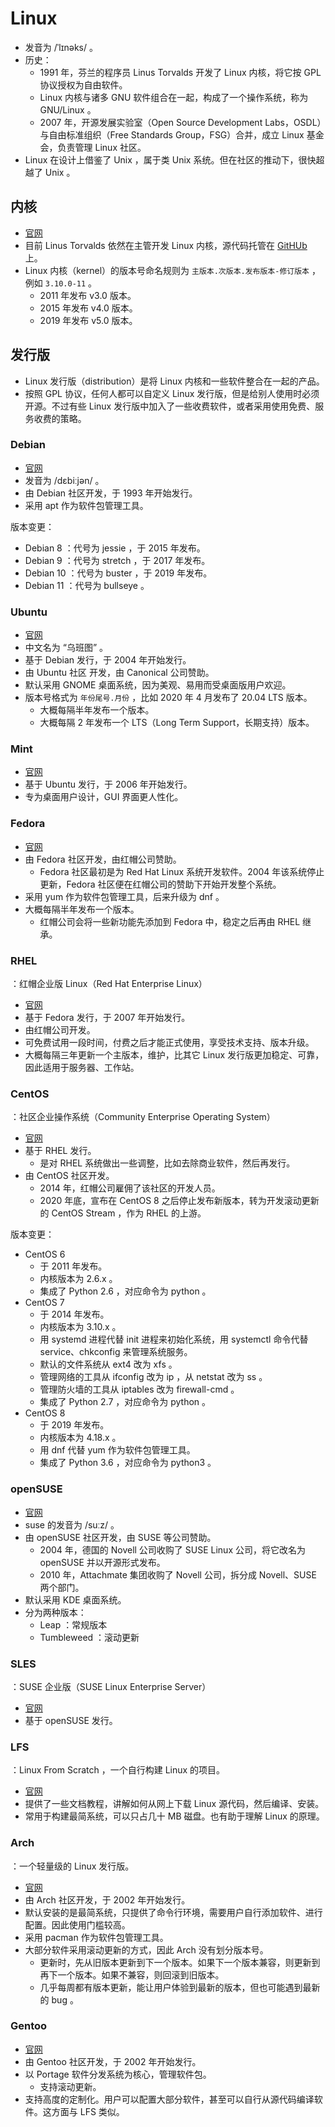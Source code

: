 # Linux

- 发音为 /ˈlɪnəks/ 。
- 历史：
  - 1991 年，芬兰的程序员 Linus Torvalds 开发了 Linux 内核，将它按 GPL 协议授权为自由软件。
  - Linux 内核与诸多 GNU 软件组合在一起，构成了一个操作系统，称为 GNU/Linux 。
  - 2007 年，开源发展实验室（Open Source Development Labs，OSDL）与自由标准组织（Free Standards Group，FSG）合并，成立 Linux 基金会，负责管理 Linux 社区。
- Linux 在设计上借鉴了 Unix ，属于类 Unix 系统。但在社区的推动下，很快超越了 Unix 。

## 内核

- [官网](https://www.kernel.org/)
- 目前 Linus Torvalds 依然在主管开发 Linux 内核，源代码托管在 [GitHUb](https://github.com/torvalds/linux) 上。
- Linux 内核（kernel）的版本号命名规则为 `主版本.次版本.发布版本-修订版本` ，例如 `3.10.0-11` 。
  - 2011 年发布 v3.0 版本。
  - 2015 年发布 v4.0 版本。
  - 2019 年发布 v5.0 版本。

## 发行版

- Linux 发行版（distribution）是将 Linux 内核和一些软件整合在一起的产品。
- 按照 GPL 协议，任何人都可以自定义 Linux 发行版，但是给别人使用时必须开源。不过有些 Linux 发行版中加入了一些收费软件，或者采用使用免费、服务收费的策略。

### Debian

- [官网](https://www.debian.org/)
- 发音为 /dɛbiːjən/ 。
- 由 Debian 社区开发，于 1993 年开始发行。
- 采用 apt  作为软件包管理工具。

版本变更：
- Debian 8 ：代号为 jessie ，于 2015 年发布。
- Debian 9 ：代号为 stretch ，于 2017 年发布。
- Debian 10 ：代号为 buster ，于 2019 年发布。
- Debian 11 ：代号为 bullseye 。

### Ubuntu

- [官网](https://ubuntu.com/)
- 中文名为 “乌班图” 。
- 基于 Debian 发行，于 2004 年开始发行。
- 由 Ubuntu 社区 开发，由 Canonical 公司赞助。
- 默认采用 GNOME 桌面系统，因为美观、易用而受桌面版用户欢迎。
- 版本号格式为 `年份尾号.月份` ，比如 2020 年 4 月发布了 20.04 LTS 版本。
  - 大概每隔半年发布一个版本。
  - 大概每隔 2 年发布一个 LTS（Long Term Support，长期支持）版本。

### Mint

- [官网](https://www.linuxmint.com/)
- 基于 Ubuntu 发行，于 2006 年开始发行。
- 专为桌面用户设计，GUI 界面更人性化。

### Fedora

- [官网](https://getfedora.org/)
- 由 Fedora 社区开发，由红帽公司赞助。
  - Fedora 社区最初是为 Red Hat Linux 系统开发软件。2004 年该系统停止更新，Fedora 社区便在红帽公司的赞助下开始开发整个系统。
- 采用 yum 作为软件包管理工具，后来升级为 dnf 。
- 大概每隔半年发布一个版本。
  - 红帽公司会将一些新功能先添加到 Fedora 中，稳定之后再由 RHEL 继承。

### RHEL

：红帽企业版 Linux（Red Hat Enterprise Linux）
- [官网](https://access.redhat.com/products/red-hat-enterprise-linux/)
- 基于 Fedora 发行，于 2007 年开始发行。
- 由红帽公司开发。
- 可免费试用一段时间，付费之后才能正式使用，享受技术支持、版本升级。
- 大概每隔三年更新一个主版本，维护，比其它 Linux 发行版更加稳定、可靠，因此适用于服务器、工作站。

### CentOS

：社区企业操作系统（Community Enterprise Operating System）
- [官网](https://www.centos.org/)
- 基于 RHEL 发行。
  - 是对 RHEL 系统做出一些调整，比如去除商业软件，然后再发行。
- 由 CentOS 社区开发。
  - 2014 年，红帽公司雇佣了该社区的开发人员。
  - 2020 年底，宣布在 CentOS 8 之后停止发布新版本，转为开发滚动更新的 CentOS Stream ，作为 RHEL 的上游。

版本变更：
- CentOS 6
  - 于 2011 年发布。
  - 内核版本为 2.6.x 。
  - 集成了 Python 2.6 ，对应命令为 python 。
- CentOS 7
  - 于 2014 年发布。
  - 内核版本为 3.10.x 。
  - 用 systemd 进程代替 init 进程来初始化系统，用 systemctl 命令代替 service、chkconfig 来管理系统服务。
  - 默认的文件系统从 ext4 改为 xfs 。
  - 管理网络的工具从 ifconfig 改为 ip ，从 netstat 改为 ss 。
  - 管理防火墙的工具从 iptables 改为 firewall-cmd 。
  - 集成了 Python 2.7 ，对应命令为 python 。
- CentOS 8
  - 于 2019 年发布。
  - 内核版本为 4.18.x 。
  - 用 dnf 代替 yum 作为软件包管理工具。
  - 集成了 Python 3.6 ，对应命令为 python3 。

### openSUSE

- [官网](https://www.opensuse.org/)
- suse 的发音为 /suːz/ 。
- 由 openSUSE 社区开发，由 SUSE 等公司赞助。
  - 2004 年，德国的 Novell 公司收购了 SUSE Linux 公司，将它改名为 openSUSE 并以开源形式发布。
  - 2010 年，Attachmate 集团收购了 Novell 公司，拆分成 Novell、SUSE 两个部门。
- 默认采用 KDE 桌面系统。
- 分为两种版本：
  - Leap ：常规版本
  - Tumbleweed ：滚动更新

### SLES

：SUSE 企业版（SUSE Linux Enterprise Server）
- [官网](https://www.suse.com/products/server/)
- 基于 openSUSE 发行。

### LFS

：Linux From Scratch ，一个自行构建 Linux 的项目。
- [官网](http://www.linuxfromscratch.org/)
- 提供了一些文档教程，讲解如何从网上下载 Linux 源代码，然后编译、安装。
- 常用于构建最简系统，可以只占几十 MB 磁盘。也有助于理解 Linux 的原理。

### Arch

：一个轻量级的 Linux 发行版。
- [官网](https://www.archlinux.org/)
- 由 Arch 社区开发，于 2002 年开始发行。
- 默认安装的是最简系统，只提供了命令行环境，需要用户自行添加软件、进行配置。因此使用门槛较高。
- 采用 pacman 作为软件包管理工具。
- 大部分软件采用滚动更新的方式，因此 Arch 没有划分版本号。
  - 更新时，先从旧版本更新到下一个版本。如果下一个版本兼容，则更新到再下一个版本。如果不兼容，则回滚到旧版本。
  - 几乎每周都有版本更新，能让用户体验到最新的版本，但也可能遇到最新的 bug 。

### Gentoo

- [官网](https://www.gentoo.org/)
- 由 Gentoo 社区开发，于 2002 年开始发行。
- 以 Portage 软件分发系统为核心，管理软件包。
  - 支持滚动更新。
- 支持高度的定制化。用户可以配置大部分软件，甚至可以自行从源代码编译软件。这方面与 LFS 类似。
